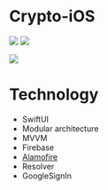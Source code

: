 # Crypto-iOS
![](https://img.shields.io/badge/iOS-15.0+-blue.svg)
![](https://img.shields.io/badge/-SwiftUI-red.svg)

<img src="https://raw.githubusercontent.com/DaniilShmoylove/Crypto-iOS/feature/authentication/Crypto-iOS/Assets.xcassets/AppMock.imageset/AppMock.jpg?token=GHSAT0AAAAAABVB4KEDO3VVO76HVDNYGSPUYVMVLZQ" />

# Technology

- SwiftUI
- Modular architecture
- MVVM
- Firebase
- [Alamofire](https://github.com/Alamofire/Alamofire)
- Resolver
- GoogleSignIn
